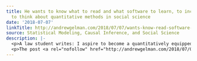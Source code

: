 ```yaml
---
title: He wants to know what to read and what software to learn, to increase his ability
  to think about quantitative methods in social science
date: '2018-07-07'
linkTitle: http://andrewgelman.com/2018/07/07/wants-know-read-software-learn-increase-ability-think-quantitative-methods-social-science/
source: Statistical Modeling, Causal Inference, and Social Science
description: |-
  <p>A law student writes: I aspire to become a quantitatively equipped/focused legal academic. Despite majoring in economics at college, I feel insufficiently confident in my statistical literacy. Given your publicly available work on learning basic statistical programming, I thought I would reach out to you and ask for advice on understanding modeling and causal inference [&#8230;]</p>
  <p>The post <a rel="nofollow" href="http://andrewgelman.com/2018/07/07/wants-know-read-software-learn-increase-
---
```

